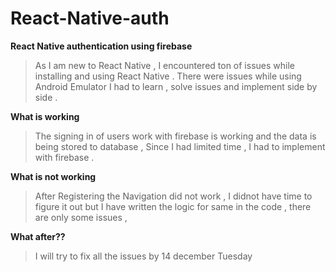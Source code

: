 # React-Native-auth

**React Native authentication using firebase**
>As I am new to React Native , I encountered ton of issues while installing and using React Native . There were issues while using Android Emulator I had to learn , solve issues and implement side by side .

**What is working**
>The signing in of users work with firebase is working and the data is being stored to database , Since I had limited time , I had to implement with firebase .

**What is not working**
>After Registering the Navigation did not work , I didnot have time to figure it out but I have written the logic for same in the code , there are only some issues ,

**What after??**
>I will try to fix all the issues by 14 december Tuesday 



